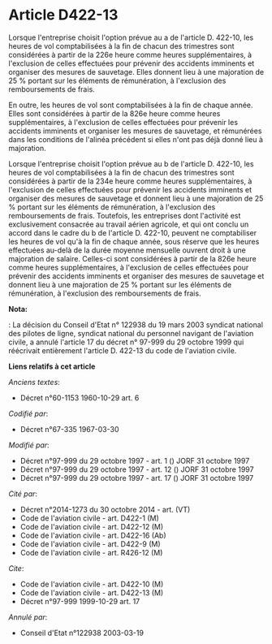# Article D422-13

Lorsque l'entreprise choisit l'option prévue au a de l'article D. 422-10, les heures de vol comptabilisées à la fin de chacun
des trimestres sont considérées à partir de la 226e heure comme heures supplémentaires, à l'exclusion de celles effectuées
pour prévenir des accidents imminents et organiser des mesures de sauvetage. Elles donnent lieu à une majoration de 25 %
portant sur les éléments de rémunération, à l'exclusion des remboursements de frais.

En outre, les heures de vol sont comptabilisées à la fin de chaque année. Elles sont considérées à partir de la 826e heure
comme heures supplémentaires, à l'exclusion de celles effectuées pour prévenir les accidents imminents et organiser les
mesures de sauvetage, et rémunérées dans les conditions de l'alinéa précédent si elles n'ont pas déjà donné lieu à
majoration.

Lorsque l'entreprise choisit l'option prévue au b de l'article D. 422-10, les heures de vol comptabilisées à la fin de chacun
des trimestres sont considérées à partir de la 234e heure comme heures supplémentaires, à l'exclusion de celles effectuées
pour prévenir les accidents imminents et organiser des mesures de sauvetage et donnent lieu à une majoration de 25 % portant
sur les éléments de rémunération, à l'exclusion des remboursements de frais. Toutefois, les entreprises dont l'activité est
exclusivement consacrée au travail aérien agricole, et qui ont conclu un accord dans le cadre du b  de l'article D. 422-10,
peuvent ne comptabiliser les heures de vol qu'à la fin de chaque année, sous réserve que les heures effectuées au-delà de la
durée moyenne mensuelle ouvrent droit à une majoration de salaire. Celles-ci sont considérées à partir de la 826e heure comme
heures supplémentaires, à l'exclusion de celles effectuées pour prévenir des accidents imminents et organiser des mesures de
sauvetage et donnent lieu à une majoration de 25 % portant sur les éléments de rémunération, à l'exclusion des remboursements
de frais.

**Nota:**

: La décision du Conseil d'Etat n° 122938 du 19 mars 2003 syndicat national des pilotes de ligne, syndicat national du
personnel navigant de l'aviation civile, a annulé l'article 17 du décret n° 97-999 du 29 octobre 1999 qui réécrivait
entièrement l'article D. 422-13 du code de l'aviation civile.

**Liens relatifs à cet article**

_Anciens textes_:

  - Décret n°60-1153 1960-10-29 art. 6

_Codifié par_:

  - Décret n°67-335 1967-03-30

_Modifié par_:

  - Décret n°97-999 du 29 octobre 1997 - art. 1 () JORF 31 octobre 1997
  - Décret n°97-999 du 29 octobre 1997 - art. 12 () JORF 31 octobre 1997
  - Décret n°97-999 du 29 octobre 1997 - art. 17 () JORF 31 octobre 1997

_Cité par_:

  - Décret n°2014-1273 du 30 octobre 2014 - art. (VT)
  - Code de l'aviation civile - art. D422-1 (M)
  - Code de l'aviation civile - art. D422-12 (M)
  - Code de l'aviation civile - art. D422-16 (Ab)
  - Code de l'aviation civile - art. D422-9 (M)
  - Code de l'aviation civile - art. R426-12 (M)

_Cite_:

  - Code de l'aviation civile - art. D422-10 (M)
  - Code de l'aviation civile - art. D422-13 (M)
  - Décret n°97-999 1999-10-29 art. 17

_Annulé par_:

  - Conseil d'Etat n°122938 2003-03-19
